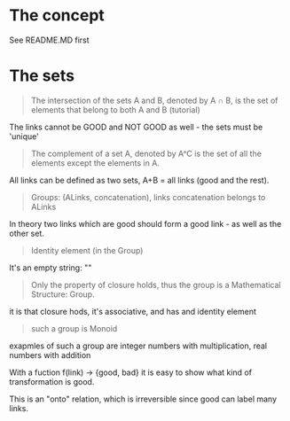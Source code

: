 # The concept

See README.MD first

# The sets

> The intersection of the sets A and B, denoted by A ∩ B, is the set of elements that belong to both A and B (tutorial)

The links cannot be GOOD and NOT GOOD as well - the sets must be 'unique'

> The complement of a set A, denoted by A^C is the set of all the elements except the elements in A.

All links can be defined as two sets, A+B = all links (good and the rest).

> Groups: (ALinks, concatenation), links concatenation belongs to ALinks

In theory two links which are good should form a good link - as well as the other set.

> Identity element (in the Group)

It's an empty string: ""

> Only the property of closure holds, thus the group is a Mathematical Structure: Group.

it is that closure hods, it's associative, and has and identity element

> such a group is Monoid

exapmles of such a group are integer numbers with multiplication, real numbers with addition

With a fuction f(link) -> {good, bad} it is easy to show what kind of transformation is good.

This is an "onto" relation, which is irreversible since good can label many links.
